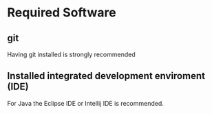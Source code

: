 # Required Software
## git
Having git installed is strongly recommended 
## Installed integrated development enviroment (IDE)
For Java the Eclipse IDE or Intellij IDE is recommended.
